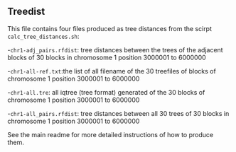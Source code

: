 ## Treedist
This file contains four files produced as tree distances from the scirpt `calc_tree_distances.sh`:

-`chr1-adj_pairs.rfdist`: tree distances between the trees of the adjacent blocks of 30 blocks in chromosome 1 position 3000001 to 6000000

-`chr1-all-ref.txt`:the list of all filename of the 30 treefiles of blocks of chromosome 1 position 3000001 to 6000000

-`chr1-all.tre`: all iqtree (tree format) generated of the 30 blocks of chromosome 1 position 3000001 to 6000000

-`chr1-all_pairs.rfdist`: tree distances between all 30 trees of 30 blocks in chromosome 1 position 3000001 to 6000000

See the main readme for more detailed instructions of how to produce them.

